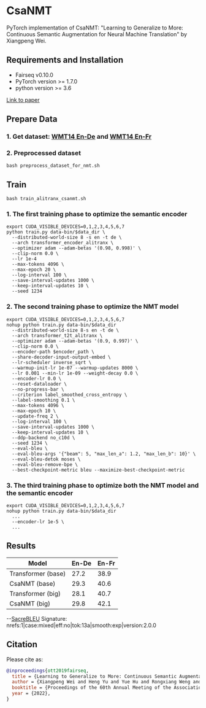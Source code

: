 # CsaNMT
PyTorch implementation of CsaNMT: "Learning to Generalize to More: Continuous Semantic Augmentation for Neural Machine Translation" by Xiangpeng Wei.

## Requirements and Installation
- Fairseq v0.10.0
- PyTorch version >= 1.7.0
- python version >= 3.6 

[Link to paper](https://arxiv.org/pdf/)

## Prepare Data
### 1. Get dataset: [WMT14 En-De](https://github.com/pytorch/fairseq/blob/main/examples/translation/prepare-wmt14en2de.sh) and [WMT14 En-Fr](https://github.com/pytorch/fairseq/blob/main/examples/translation/prepare-wmt14en2fr.sh)

### 2. Preprocessed dataset
```bash preprocess_dataset_for_nmt.sh```

## Train
```bash train_alitranx_csanmt.sh```

### 1. The first training phase to optimize the semantic encoder
```
export CUDA_VISIBLE_DEVICES=0,1,2,3,4,5,6,7
python train.py data-bin/$data_dir \
  --distributed-world-size 8 -s en -t de \
  --arch transformer_encoder_alitranx \
  --optimizer adam --adam-betas '(0.98, 0.998)' \
  --clip-norm 0.0 \
  --lr 1e-4
  --max-tokens 4096 \
  --max-epoch 20 \
  --log-interval 100 \
  --save-interval-updates 1000 \
  --keep-interval-updates 10 \
  --seed 1234
```

### 2. The second training phase to optimize the NMT model
```
export CUDA_VISIBLE_DEVICES=0,1,2,3,4,5,6,7
nohup python train.py data-bin/$data_dir
  --distributed-world-size 8-s en -t de \
  --arch transformer_t2t_alitranx \
  --optimizer adam --adam-betas '(0.9, 0.997)' \
  --clip-norm 0.0 \ 
  --encoder-path $encoder_path \
  --share-decoder-input-output-embed \
  --lr-scheduler inverse_sqrt \
  --warmup-init-lr 1e-07 --warmup-updates 8000 \
  --lr 0.001 --min-lr 1e-09 --weight-decay 0.0 \
  --encoder-lr 0.0 \
  --reset-dataloader \
  --no-progress-bar \
  --criterion label_smoothed_cross_entropy \
  --label-smoothing 0.1 \
  --max-tokens 4096 \
  --max-epoch 10 \
  --update-freq 2 \ 
  --log-interval 100 \
  --save-interval-updates 1000 \
  --keep-interval-updates 10 \
  --ddp-backend no_c10d \ 
  --seed 1234 \
  --eval-bleu \
  --eval-bleu-args '{"beam": 5, "max_len_a": 1.2, "max_len_b": 10}' \
  --eval-bleu-detok moses \
  --eval-bleu-remove-bpe \
  --best-checkpoint-metric bleu --maximize-best-checkpoint-metric
```

### 3. The third training phase to optimize both the NMT model and the semantic encoder
```
export CUDA_VISIBLE_DEVICES=0,1,2,3,4,5,6,7
nohup python train.py data-bin/$data_dir
  ...
  --encoder-lr 1e-5 \
  ...
```

## Results

| Model                            | En-De | En-Fr|
| -------------------------------- | ----- | -----|
| Transformer (base)               | 27.2  | 38.9 |
| CsaNMT (base)                    | 29.3  | 40.6 |
| Transformer (big)                | 28.1  | 40.7 |
| CsaNMT (big)                     | 29.8  | 42.1 |

--[SacreBLEU](https://github.com/mjpost/sacrebleu) Signature: nrefs:1|case:mixed|eff:no|tok:13a|smooth:exp|version:2.0.0

## Citation
Please cite as:

``` bibtex
@inproceedings{ott2019fairseq,
  title = {Learning to Generalize to More: Continuous Semantic Augmentation for Neural Machine Translation},
  author = {Xiangpeng Wei and Heng Yu and Yue Hu and Rongxiang Weng and Weihua Luo and Rong Jin},
  booktitle = {Proceedings of the 60th Annual Meeting of the Association for Computational Linguistics, ACL 2022},
  year = {2022},
}
```
